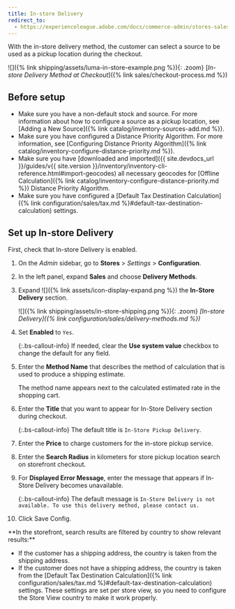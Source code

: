 ```yaml
---
title: In-store Delivery
redirect_to:
  - https://experienceleague.adobe.com/docs/commerce-admin/stores-sales/delivery/basic-methods/shipping-in-store-delivery.html
---
```


With the in-store delivery method, the customer can select a source to be used as a pickup location during the checkout.

![]({% link shipping/assets/luma-in-store-example.png %}){: .zoom}
[_In-store Delivery Method at Checkout_]({% link sales/checkout-process.md %})

## Before setup

- Make sure you have a non-default stock and source. For more information about how to configure a source as a pickup location, see [Adding a New Source]({% link catalog/inventory-sources-add.md %}).
- Make sure you have configured a Distance Priority Algorithm. For more information, see [Configuring Distance Priority Algorithm]({% link catalog/inventory-configure-distance-priority.md %}).
- Make sure you have [downloaded and imported]({{ site.devdocs_url }}/guides/v{{ site.version }}/inventory/inventory-cli-reference.html#import-geocodes) all necessary geocodes for [Offline Calculation]({% link catalog/inventory-configure-distance-priority.md %}) Distance Priority Algorithm.
- Make sure you have configured a [Default Tax Destination Calculation]({% link configuration/sales/tax.md %}#default-tax-destination-calculation) settings.

## Set up In-store Delivery

First, check that In-store Delivery is enabled.

1. On the _Admin_ sidebar, go to **Stores** > _Settings_ > **Configuration**.

1. In the left panel, expand **Sales** and choose **Delivery Methods**.

1. Expand ![]({% link assets/icon-display-expand.png %}) the **In-Store Delivery** section.

   ![]({% link shipping/assets/in-store-shipping.png %}){: .zoom}
   _[In-store Delivery]({% link configuration/sales/delivery-methods.md %})_

1. Set **Enabled** to `Yes`.

   {:.bs-callout-info}
   If needed, clear the **Use system value** checkbox to change the default for any field.

1. Enter the **Method Name** that describes the method of calculation that is used to produce a shipping estimate.

   The method name appears next to the calculated estimated rate in the shopping cart.

1. Enter the **Title** that you want to appear for In-Store Delivery section during checkout.

    {:.bs-callout-info}
    The default title is `In-Store Pickup Delivery`.

1. Enter the **Price** to charge customers for the in-store pickup service.

1. Enter the **Search Radius** in kilometers for store pickup location search on storefront checkout.

1. For **Displayed Error Message**, enter the message that appears if In-Store Delivery becomes unavailable.

    {:.bs-callout-info}
    The default message is `In-Store Delivery is not available. To use this delivery method, please contact us.`

1. Click <span class="btn">Save Config</span>.

<div class="bs-callout-warning" markdown="1">
**In the storefront, search results are filtered by country to show relevant results:**

- If the customer has a shipping address, the country is taken from the shipping address.
- If the customer does not have a shipping address, the country is taken from the [Default Tax Destination Calculation]({% link configuration/sales/tax.md %}#default-tax-destination-calculation) settings. These settings are set per store view, so you need to configure the Store View country to make it work properly.

</div>
